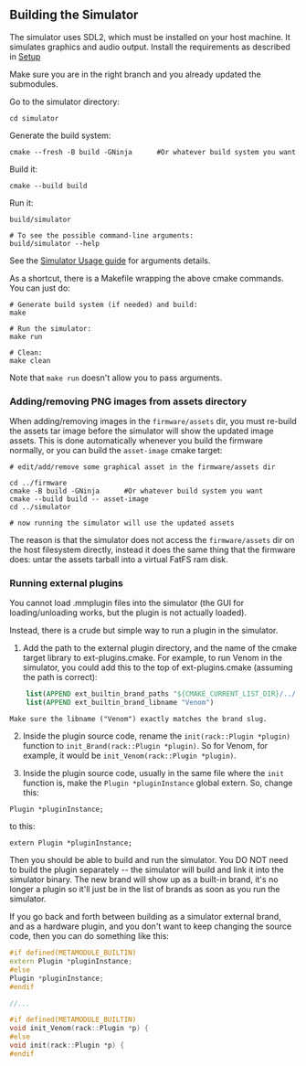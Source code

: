## Building the Simulator

The simulator uses SDL2, which must be installed on your host machine. It 
simulates graphics and audio output. 
Install the requirements as described in [Setup](../docs/Setup.md)

Make sure you are in the right branch and you already updated the submodules.

Go to the simulator directory:

```
cd simulator
```

Generate the build system:

```
cmake --fresh -B build -GNinja      #Or whatever build system you want
```

Build it:

```
cmake --build build
```

Run it:

```
build/simulator

# To see the possible command-line arguments:
build/simulator --help
```

See the [Simulator Usage guide](simulator-usage.md) for arguments details.

As a shortcut, there is a Makefile wrapping the above cmake commands. 
You can just do:

```
# Generate build system (if needed) and build:
make

# Run the simulator:
make run

# Clean:
make clean
```

Note that `make run` doesn't allow you to pass arguments.

### Adding/removing PNG images from assets directory

When adding/removing images in the `firmware/assets` dir, you must re-build the assets tar image before the simulator will 
show the updated image assets. This is done automatically whenever you build the firmware normally, or you can build the `asset-image` cmake target:

```
# edit/add/remove some graphical asset in the firmware/assets dir

cd ../firmware
cmake -B build -GNinja      #Or whatever build system you want
cmake --build build -- asset-image
cd ../simulator

# now running the simulator will use the updated assets
```

The reason is that the simulator does not access the `firmware/assets` dir on the host filesystem
directly, instead it does the same thing that the firmware does: untar the assets tarball into a virtual FatFS ram disk. 

### Running external plugins

You cannot load .mmplugin files into the simulator (the GUI for loading/unloading works, but the plugin is not actually loaded).

Instead, there is a crude but simple way to run a plugin in the simulator.

1. Add the path to the external plugin directory, and the name of the cmake
   target library to ext-plugins.cmake. For example, to run Venom in the
   simulator, you could add this to the top of ext-plugins.cmake (assuming the
   path is correct):

```cmake
    list(APPEND ext_builtin_brand_paths "${CMAKE_CURRENT_LIST_DIR}/../../metamodule-plugin-examples/Venom")
    list(APPEND ext_builtin_brand_libname "Venom")
```

    Make sure the libname ("Venom") exactly matches the brand slug.

2. Inside the plugin source code, rename the `init(rack::Plugin *plugin)` function to
   `init_Brand(rack::Plugin *plugin)`. So for Venom, for example, it would be
   `init_Venom(rack::Plugin *plugin)`. 

3. Inside the plugin source code, usually in the same file where the `init`
   function is, make the `Plugin *pluginInstance` global extern. So, change
   this: 

```
Plugin *pluginInstance;
```

to this:

```
extern Plugin *pluginInstance;
```

Then you should be able to build and run the simulator. You DO NOT need to
build the plugin separately -- the simulator will build and link it into the
simulator binary. The new brand will show up as a built-in brand, it's no
longer a plugin so it'll just be in the list of brands as soon as you run the
simulator.


If you go back and forth between building as a simulator external brand, and as a hardware plugin, 
and you don't want to keep changing the source code, then you can do something like this:

```c++
#if defined(METAMODULE_BUILTIN)
extern Plugin *pluginInstance;
#else
Plugin *pluginInstance;
#endif

//...

#if defined(METAMODULE_BUILTIN)
void init_Venom(rack::Plugin *p) {
#else 
void init(rack::Plugin *p) {
#endif
```

